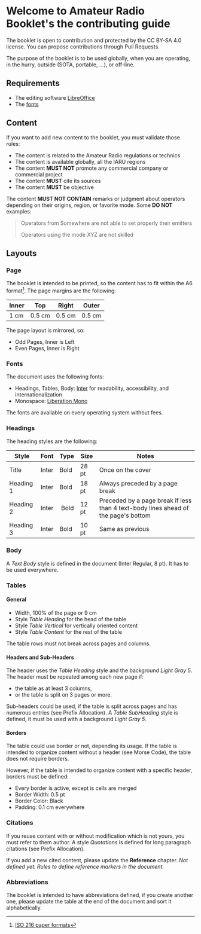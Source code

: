 # Welcome to Amateur Radio Booklet's the contributing guide

The booklet is open to contribution and protected by the CC BY-SA 4.0 license.
You can propose contributions through Pull Requests.

The purpose of the booklet is to be used globally, when you are operating, in the hurry, outside (SOTA, portable, ...), or off-line.

## Requirements

* The editing software [LibreOffice](https://www.libreoffice.org/)
* The [fonts](#fonts)

## Content

If you want to add new content to the booklet, you must validate those rules:

* The content is related to the Amateur Radio regulations or technics
* The content is available globally, all the IARU regions
* The content **MUST NOT** promote any commercial company or commercial project
* The content **MUST** cite its sources
* The content **MUST** be objective

The content **MUST NOT CONTAIN** remarks or judgment about operators depending on their origins, region, or favorite mode.
Some **DO NOT** examples:
> Operators from Somewhere are not able to set properly their emitters
>
> Operators using the mode XYZ are not skilled

## Layouts

### Page

The booklet is intended to be printed, so the content has to fit within the A6 format[^1]. The page margins are the following:

| Inner | Top | Right | Outer |
|-------|-----|-------|---------|
| 1 cm  | 0.5 cm | 0.5 cm | 0.5 cm |

The page layout is mirrored, so:

* Odd Pages, Inner is Left
* Even Pages, Inner is Right

### Fonts

The document uses the following fonts:

* Headings, Tables, Body: [Inter](https://rsms.me/inter/) for readability, accessibility, and internationalization
* Monospace: [Liberation Mono](https://github.com/liberationfonts)

The fonts are available on every operating system without fees.

### Headings

The heading styles are the following:

| Style | Font | Type | Size | Notes |
| --- | --- | --- | --- | --- |
| Title | Inter | Bold | 28 pt | Once on the cover |
| Heading 1 | Inter | Bold | 18 pt | Always preceded by a page break |
| Heading 2 | Inter | Bold | 12 pt | Preceded by a page break if less than 4 text-body lines ahead of the page's bottom |
| Heading 3 | Inter | Bold | 10 pt | Same as previous |

### Body

A _Text Body_ style is defined in the document (Inter Regular, 8 pt). It has to be used everywhere.

### Tables

#### General

* Width, 100% of the page or 9 cm
* Style _Table Heading_ for the head of the table
* Style _Table Vertical_ for vertically oriented content
* Style _Table Content_ for the rest of the table

The table rows must not break across pages and columns.

#### Headers and Sub-Headers

The header uses the _Table Heading_ style and the background _Light Gray 5_.
The header must be repeated among each new page if:

* the table as at least 3 columns,
* or the table is split on 3 pages or more.

Sub-headers could be used, if the table is split across pages and has numerous entries (see Prefix Allocation).
A _Table SubHeading_ style is defined, it must be used with a background _Light Gray 5_.

#### Borders

The table could use border or not, depending its usage. If the table is intended to organize content
without a header (see Morse Code), the table does not require borders.

However, if the table is intended to organize content with a specific header, borders must be defined:

* Every border is active, except is cells are merged
* Border Width: 0.5 pt
* Border Color: Black
* Padding: 0.1 cm everywhere

### Citations

If you reuse content with or without modification which is not yours, you must refer to them author. A style _Quotations_ is defined for long paragraph citations (see Prefix Allocation).

If you add a new cited content, please update the **Reference** chapter.
_Not defined yet: Rules to define reference markers in the document._

### Abbreviations

The booklet is intended to have abbreviations defined, if you create another one, please update the table at the end of the document and sort it alphabetically.

[^1]: [ISO 216 paper formats](https://fr.wikipedia.org/wiki/ISO_216)
